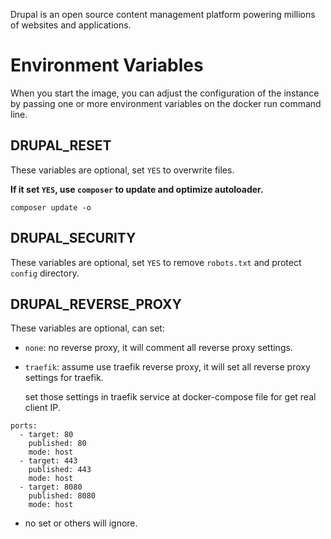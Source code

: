 Drupal is an open source content management platform powering millions of websites and applications.

# Environment Variables
When you start the image, you can adjust the configuration of the instance by passing one or more environment variables on the docker run command line.

## DRUPAL_RESET
These variables are optional, set `YES` to overwrite files.

**If it set `YES`, use `composer` to update and optimize autoloader.**
```
composer update -o
```

## DRUPAL_SECURITY
These variables are optional, set `YES` to remove `robots.txt` and protect `config` directory.

## DRUPAL_REVERSE_PROXY
These variables are optional, can set:
- `none`: no reverse proxy, it will comment all reverse proxy settings.
- `traefik`: assume use traefik reverse proxy, it will set all reverse proxy settings for traefik.

  set those settings in traefik service at docker-compose file for get real client IP.
```
ports:
  - target: 80
    published: 80
    mode: host
  - target: 443
    published: 443
    mode: host
  - target: 8080
    published: 8080
    mode: host
```
- no set or others will ignore.